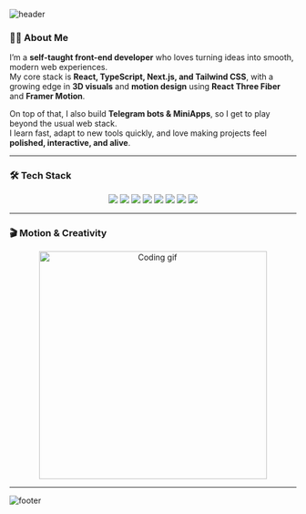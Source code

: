![header](https://capsule-render.vercel.app/api?type=waving&color=0:0f0c29,50:302b63,100:24243e&height=160&section=header&text=Hi%20I'm%20Firdavs&fontColor=fff&fontSize=40&animation=fadeIn)

### 👨‍💻 About Me
I’m a **self-taught front-end developer** who loves turning ideas into smooth, modern web experiences.  
My core stack is **React, TypeScript, Next.js, and Tailwind CSS**, with a growing edge in **3D visuals** and **motion design** using **React Three Fiber** and **Framer Motion**.  

On top of that, I also build **Telegram bots & MiniApps**, so I get to play beyond the usual web stack.  
I learn fast, adapt to new tools quickly, and love making projects feel **polished, interactive, and alive**.

---

### 🛠️ Tech Stack
<p align="center">

  <!-- Core Web -->
  <img src="https://skillicons.dev/icons?i=html,css,js,ts,react,nextjs,tailwind" />

  <!-- 3D / Motion -->
  <img src="https://skillicons.dev/icons?i=threejs" /> 
  <img src="https://img.shields.io/badge/FramerMotion-0055FF?style=for-the-badge&logo=framer&logoColor=white" />
  <img src="https://img.shields.io/badge/React%20Three%20Fiber-000000?style=for-the-badge&logo=three.js&logoColor=white" />

  <!-- Backend / Infra -->
  <img src="https://skillicons.dev/icons?i=nodejs,express,firebase,graphql" />
  <img src="https://img.shields.io/badge/Fly.io-8A2BE2?style=for-the-badge&logo=flydotio&logoColor=white" />
  <img src="https://img.shields.io/badge/Clerk-6C47FF?style=for-the-badge&logo=clerk&logoColor=white" />

  <!-- Tools -->
  <img src="https://skillicons.dev/icons?i=git,github,figma,vscode" />

</p>


---

### 🎬 Motion & Creativity
<p align="center">
  <img src="https://media.giphy.com/media/13HgwGsXF0aiGY/giphy.gif" width="400" alt="Coding gif" />
</p>

---

![footer](https://capsule-render.vercel.app/api?type=waving&color=0:0f0c29,50:302b63,100:24243e&height=100&section=footer)
